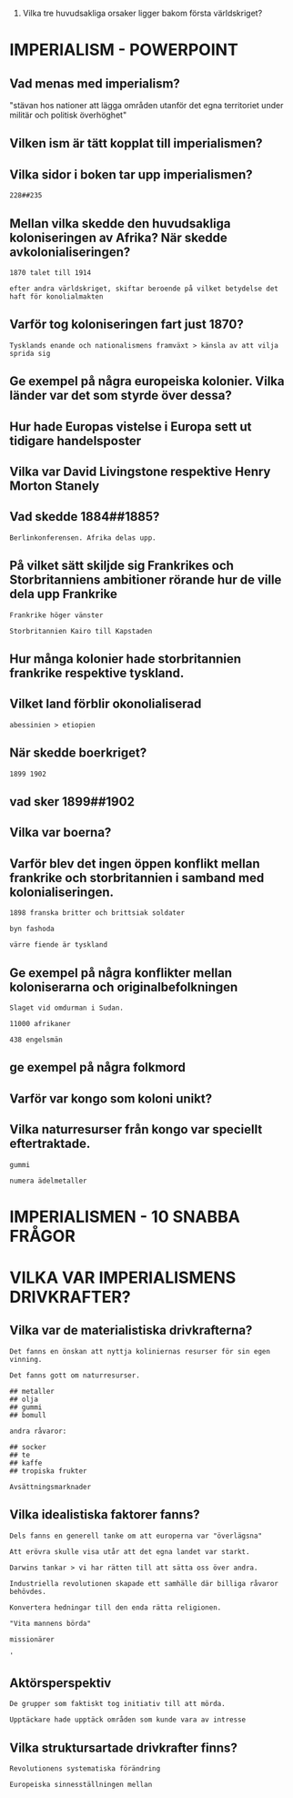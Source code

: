 1. Vilka tre huvudsakliga orsaker ligger bakom första världskriget?

# IMPERIALISM - POWERPOINT

## Vad menas med imperialism?
    
"stävan hos nationer att lägga områden utanför det egna territoriet under militär och politisk överhöghet"

## Vilken ism är tätt kopplat till imperialismen?

## Vilka sidor i boken tar upp imperialismen?
    228##235

## Mellan vilka skedde den huvudsakliga koloniseringen av Afrika? När skedde avkolonialiseringen?
    1870 talet till 1914

    efter andra världskriget, skiftar beroende på vilket betydelse det haft för konolialmakten

## Varför tog koloniseringen fart just 1870?
    Tysklands enande och nationalismens framväxt > känsla av att vilja sprida sig

## Ge exempel på några europeiska kolonier. Vilka länder var det som styrde över dessa?

## Hur hade Europas vistelse i Europa sett ut tidigare handelsposter

## Vilka var David Livingstone respektive Henry Morton Stanely

## Vad skedde 1884##1885?
    Berlinkonferensen. Afrika delas upp.

## På vilket sätt skiljde sig Frankrikes och Storbritanniens ambitioner rörande hur de ville dela upp Frankrike
    Frankrike höger vänster

    Storbritannien Kairo till Kapstaden


## Hur många kolonier hade storbritannien frankrike respektive tyskland.

## Vilket land förblir okonolialiserad

    abessinien > etiopien

## När skedde boerkriget?

    1899 1902

## vad sker 1899##1902

## Vilka var boerna?

## Varför blev det ingen öppen konflikt mellan frankrike och storbritannien i samband med kolonialiseringen.

    1898 franska britter och brittsiak soldater

    byn fashoda

    värre fiende är tyskland

## Ge exempel på några konflikter mellan koloniserarna och originalbefolkningen

    Slaget vid omdurman i Sudan.

    11000 afrikaner

    438 engelsmän

## ge exempel på några folkmord

## Varför var kongo som koloni unikt?

## Vilka naturresurser från kongo var speciellt eftertraktade.

    gummi

    numera ädelmetaller


# IMPERIALISMEN - 10 SNABBA FRÅGOR

# VILKA VAR IMPERIALISMENS DRIVKRAFTER?

## Vilka var de materialistiska drivkrafterna?

    Det fanns en önskan att nyttja koliniernas resurser för sin egen vinning.

    Det fanns gott om naturresurser.

    ## metaller
    ## olja
    ## gummi
    ## bomull

    andra råvaror:

    ## socker
    ## te
    ## kaffe
    ## tropiska frukter

    Avsättningsmarknader

## Vilka idealistiska faktorer fanns?

    Dels fanns en generell tanke om att europerna var "överlägsna"

    Att erövra skulle visa utår att det egna landet var starkt.

    Darwins tankar > vi har rätten till att sätta oss över andra.

    Industriella revolutionen skapade ett samhälle där billiga råvaror behövdes.

    Konvertera hedningar till den enda rätta religionen.

    "Vita mannens börda"

    missionärer

    '

## Aktörsperspektiv

    De grupper som faktiskt tog initiativ till att mörda.

    Upptäckare hade upptäck områden som kunde vara av intresse

## Vilka struktursartade drivkrafter finns?

    Revolutionens systematiska förändring

    Europeiska sinnesställningen mellan
